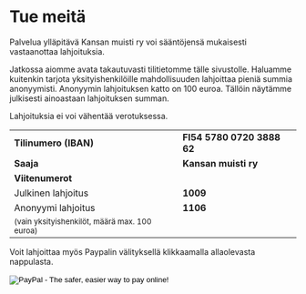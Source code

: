 Tue meitä
=========

Palvelua ylläpitävä Kansan muisti ry voi sääntöjensä mukaisesti vastaanottaa lahjoituksia.

Jatkossa aiomme avata takautuvasti tilitietomme tälle sivustolle. Haluamme kuitenkin tarjota yksityishenkilöille mahdollisuuden lahjoittaa pieniä summia anonyymisti. Anonyymin lahjoituksen katto on 100 euroa. Tällöin näytämme julkisesti ainoastaan lahjoituksen summan.

Lahjoituksia ei voi vähentää verotuksessa.

<table style="margin-bottom: 16px">
  <tr><td><strong>Tilinumero (IBAN)</strong></td><td><strong>FI54 5780 0720 3888 62</strong></td></tr>
  <tr><td><strong>Saaja</strong></td><td><strong>Kansan muisti ry</strong></td></tr>
  <tr><td><strong>Viitenumerot</strong></td></tr>
  <tr><td>Julkinen lahjoitus</td><td><strong>1009</strong></td></tr>
  <tr><td>Anonyymi lahjoitus</td><td><strong>1106</strong></td></tr>
  <tr><td><small>(vain yksityishenkilöt, määrä max. 100 euroa)</small></td></tr>
</table>

Voit lahjoittaa myös Paypalin välityksellä klikkaamalla allaolevasta nappulasta.

<form action="https://www.paypal.com/cgi-bin/webscr" method="post">
<input type="hidden" name="cmd" value="_s-xclick">
<input type="hidden" name="hosted_button_id" value="GPN9VKFUQH262">
<input type="image" src="https://www.paypalobjects.com/en_US/i/btn/btn_donate_LG.gif" border="0" name="submit" alt="PayPal - The safer, easier way to pay online!">
<img alt="" border="0" src="https://www.paypalobjects.com/en_US/i/scr/pixel.gif" width="1" height="1">
</form>

